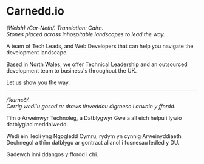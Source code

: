 # Carnedd.io
<i>(Welsh) /Car-Neth/. Translation: Cairn.<br>
Stones placed across inhospitable landscapes to lead the way.
</i>

<p>A team of Tech Leads, and Web Developers that can help you navigate the development landscape.</p>
<p>Based in North Wales, we offer Technical Leadership and an outsourced development team to business's throughout the UK.</p>

Let us show you the way.</p>

<hr>
<i>/ˈkarnɛð/.<br/>
Cerrig wedi'u gosod ar draws tirweddau digroeso i arwain y ffordd.</i>
<p>Tîm o Arweinwyr Technoleg, a Datblygwyr Gwe a all eich helpu i lywio datblygiad meddalwedd.</p>
<p>Wedi ein lleoli yng Ngogledd Cymru, rydym yn cynnig Arweinyddiaeth Dechnegol a thîm datblygu ar gontract allanol i fusnesau ledled y DU.</p>

<p>Gadewch inni ddangos y ffordd i chi.</p>





